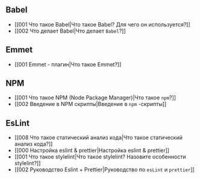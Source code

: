 

## Babel

* [[001 Что такое Babel|Что такое Babel? Для чего он используется?]]
* [[002 Что делает Babel|Что делает `Babel`?]]

## Emmet

* [[001 Emmet - плагин|Что такое Emmet?]]

## NPM

* [[001 Что такое NPM (Node Package Manager)|Что такое `npm`?]]
* [[002 Введение в NPM скрипты|Введение в `npm` -скрипты]]

## EsLint

* [[008 Что такое статический анализ кода|Что такое статический анализ кода?]]
* [[000 Настройка eslint & prettier|Настройка eslint & prettier]]
* [[001 Что такое stylelint|Что такое stylelint? Назовите особенности stylelint?]]
* [[002 Руководство Eslint + Prettier|Руководство по `esLint` и `prettier`]]
